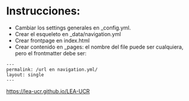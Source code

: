 # Instrucciones:

* Cambiar los settings generales en _config.yml.
* Crear el esqueleto en _data/navigation.yml
* Crear frontpage en index.html
* Crear contenido en _pages: el nombre del file puede ser cualquiera, pero el frontmatter debe ser:

```
---
permalink: /url en navigation.yml/
layout: single
---
```

 https://lea-ucr.github.io/LEA-UCR
 
